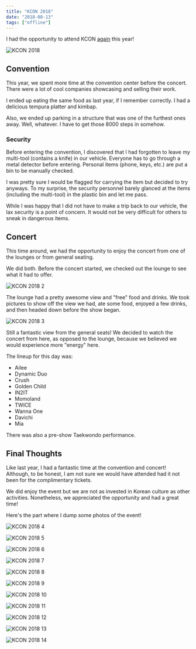 ```yaml
---
title: "KCON 2018"
date: "2018-08-13"
tags: ["offline"]
---
```


I had the opportunity to attend KCON [again](/blog/kcon-2017) this year!

![KCON 2018](kcon-2018.jpg)

## Convention

This year, we spent more time at the convention center before the concert. There were a lot of cool companies showcasing and selling their work.

I ended up eating the same food as last year, if I remember correctly. I had a delicious tempura platter and kimbap.

Also, we ended up parking in a structure that was one of the furthest ones away. Well, whatever. I have to get those 8000 steps in somehow.

### Security

Before entering the convention, I discovered that I had forgotten to leave my multi-tool (contains a knife) in our vehicle. Everyone has to go through a metal detector before entering. Personal items (phone, keys, etc.) are put a bin to be manually checked.

I was pretty sure I would be flagged for carrying the item but decided to try anyways. To my surprise, the security personnel barely glanced at the items (including the multi-tool) in the plastic bin and let me pass.

While I was happy that I did not have to make a trip back to our vehicle, the lax security is a point of concern. It would not be very difficult for others to sneak in dangerous items.

## Concert

This time around, we had the opportunity to enjoy the concert from one of the lounges or from general seating. 

We did both. Before the concert started, we checked out the lounge to see what it had to offer.

![KCON 2018 2](kcon-2018-2.jpg)

The lounge had a pretty awesome view and "free" food and drinks. We took pictures to show off the view we had, ate some food, enjoyed a few drinks, and then headed down before the show began.

![KCON 2018 3](kcon-2018-3.jpg)

Still a fantastic view from the general seats! We decided to watch the concert from here, as opposed to the lounge, because we believed we would experience more "energy" here.

The lineup for this day was:

- Ailee
- Dynamic Duo
- Crush
- Golden Child
- IN2IT
- Momoland
- TWICE
- Wanna One
- Davichi
- Mia

There was also a pre-show Taekwondo performance.

## Final Thoughts

Like last year, I had a fantastic time at the convention and concert! Although, to be honest, I am not sure we would have attended had it not been for the complimentary tickets.

We did enjoy the event but we are not as invested in Korean culture as other activities. Nonetheless, we appreciated the opportunity and had a great time!

Here's the part where I dump some photos of the event!

![KCON 2018 4](kcon-2018-4.jpg)

![KCON 2018 5](kcon-2018-5.jpg)

![KCON 2018 6](kcon-2018-6.jpg)

![KCON 2018 7](kcon-2018-7.jpg)

![KCON 2018 8](kcon-2018-8.jpg)

![KCON 2018 9](kcon-2018-9.jpg)

![KCON 2018 10](kcon-2018-10.jpg)

![KCON 2018 11](kcon-2018-11.jpg)

![KCON 2018 12](kcon-2018-12.jpg)

![KCON 2018 13](kcon-2018-13.jpg)

![KCON 2018 14](kcon-2018-14.jpg)

